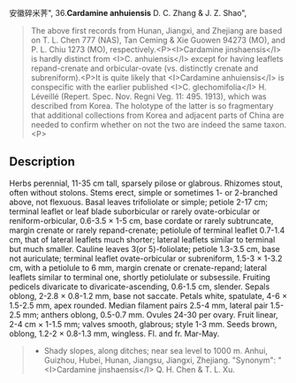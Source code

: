 安徽碎米荠",
36.**Cardamine anhuiensis** D. C. Zhang & J. Z. Shao",

> The above first records from Hunan, Jiangxi, and Zhejiang are based on T. L. Chen 777 (NAS), Tan Ceming &amp; Xie Guowen 94273 (MO), and P. L. Chiu 1273 (MO), respectively.&lt;P&gt;&lt;I&gt;Cardamine jinshaensis&lt;/I&gt; is hardly distinct from &lt;I&gt;C. anhuiensis&lt;/I&gt; except for having leaflets repand-crenate and orbicular-ovate (vs. distinctly crenate and subreniform).&lt;P&gt;It is quite likely that &lt;I&gt;Cardamine anhuiensis&lt;/I&gt; is conspecific with the earlier published &lt;I&gt;C. glechomifolia&lt;/I&gt; H. Léveillé (Repert. Spec. Nov. Regni Veg. 11: 495. 1913), which was described from Korea. The holotype of the latter is so fragmentary that additional collections from Korea and adjacent parts of China are needed to confirm whether on not the two are indeed the same taxon.&lt;P&gt;

## Description
Herbs perennial, 11-35 cm tall, sparsely pilose or glabrous. Rhizomes stout, often without stolons. Stems erect, simple or sometimes 1- or 2-branched above, not flexuous. Basal leaves trifoliolate or simple; petiole 2-17 cm; terminal leaflet or leaf blade suborbicular or rarely ovate-orbicular or reniform-orbicular, 0.6-3.5 × 1-5 cm, base cordate or rarely subtruncate, margin crenate or rarely repand-crenate; petiolule of terminal leaflet 0.7-1.4 cm, that of lateral leaflets much shorter; lateral leaflets similar to terminal but much smaller. Cauline leaves 3(or 5)-foliolate; petiole 1.3-3.5 cm, base not auriculate; terminal leaflet ovate-orbicular or subreniform, 1.5-3 × 1-3.2 cm, with a petiolule to 6 mm, margin crenate or crenate-repand; lateral leaflets similar to terminal one, shortly petiolulate or subsessile. Fruiting pedicels divaricate to divaricate-ascending, 0.6-1.5 cm, slender. Sepals oblong, 2-2.8 × 0.8-1.2 mm, base not saccate. Petals white, spatulate, 4-6 × 1.5-2.5 mm, apex rounded. Median filament pairs 2.5-4 mm, lateral pair 1.5-2.5 mm; anthers oblong, 0.5-0.7 mm. Ovules 24-30 per ovary. Fruit linear, 2-4 cm × 1-1.5 mm; valves smooth, glabrous; style 1-3 mm. Seeds brown, oblong, 1.2-2 × 0.8-1.3 mm, wingless. Fl. and fr. Mar-May.

> * Shady slopes, along ditches; near sea level to 1000 m. Anhui, Guizhou, Hubei, Hunan, Jiangsu, Jiangxi, Zhejiang.
  "Synonym": "&lt;I&gt;Cardamine jinshaensis&lt;/I&gt; Q. H. Chen &amp; T. L. Xu.
